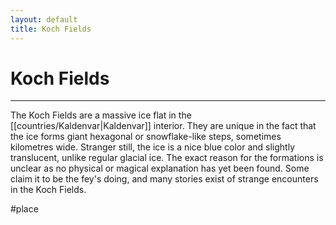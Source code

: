 ```yaml
---
layout: default
title: Koch Fields
---
```


# Koch Fields

---

The Koch Fields are a massive ice flat in the [[countries/Kaldenvar|Kaldenvar]] interior. They are unique in the fact that the ice forms giant hexagonal or snowflake-like steps, sometimes kilometres wide. Stranger still, the ice is a nice blue color and slightly translucent, unlike regular glacial ice. The exact reason for the formations is unclear as no physical or magical explanation has yet been found. Some claim it to be the fey's doing, and many stories exist of strange encounters in the Koch Fields.

#place
